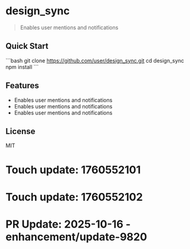 # design_sync

> Enables user mentions and notifications

## Quick Start

\`\`\`bash
git clone https://github.com/user/design_sync.git
cd design_sync
npm install
\`\`\`

## Features

- Enables user mentions and notifications
- Enables user mentions and notifications
- Enables user mentions and notifications

## License

MIT

# Touch update: 1760552101

# Touch update: 1760552102

# PR Update: 2025-10-16 - enhancement/update-9820
